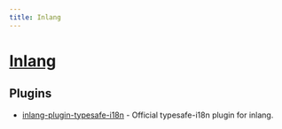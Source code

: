 ```yaml
---
title: Inlang
---
```


# [Inlang](https://inlang.com/)

## Plugins

- [inlang-plugin-typesafe-i18n](https://github.com/ivanhofer/inlang-plugin-typesafe-i18n) - Official typesafe-i18n plugin for inlang.

